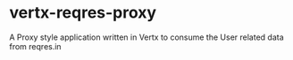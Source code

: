 # vertx-reqres-proxy
A Proxy style application written in Vertx to consume the User related data from reqres.in
